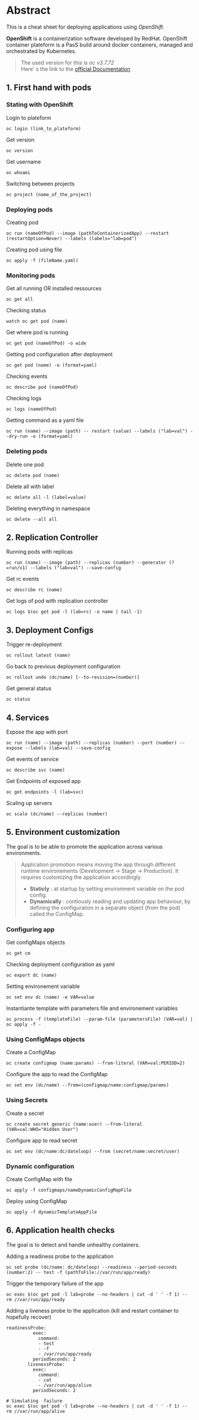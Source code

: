 # Abstract 
This is a cheat sheet for deploying applications using *OpenShift*. 

**OpenShift** is a containerization software developed by RedHat. OpenShift container plateform is a PasS 
  build around docker containers, managed and orchestrated by Kubernetes. 
  
  
  > The used version for this is *oc v3.7.72* \
  > Here' s the link to the [official Documentation](https://docs.openshift.com/container-platform/3.7/dev_guide/index.html)
  
  ## 1. First hand with pods 
  ### Stating with OpenShift
  Login to plateform  
  ```
  oc login (link_to_plateform)
  ``` 
  Get version  
  ```
  oc version
  ``` 
  Get username 
  ```
  oc whoami
  ``` 
  Switching between projects  
  ```
  oc project (name_of_the_project)
  ```
 
  
  ### Deploying pods 
  Creating pod 
  ```
  oc run (nameOfPod) --image (pathToContainerizedApp) --restart (restartOption=Never) --labels (labels="lab=pod")
  ``` 
  Creating pod using file 
  ```
  oc apply -f (fileName.yaml)
  ``` 
  
  
  
  ### Monitoring pods
   Get all running OR installed ressources 
  ```
  oc get all
  ``` 
  Checking status  
  ```
  watch oc get pod (name)
  ```  
  Get where pod is running  
  ```
  oc get pod (nameOfPod) -o wide
  ``` 
  Getting pod configuration after deployment 
  ```
  oc get pod (name) -o (format=yaml)
  ```
  
  Checking events 
  ```
  oc describe pod (nameOfPod)
  ``` 
  Checking logs  
  ```
  oc logs (nameOfPod)
  ``` 
  
  Getting command as a yaml file 
  ```
  oc run (name) --image (path) -- restart (value) --labels ("lab=val") --dry-run -o (format=yaml)
  ```
  
  
  ### Deleting pods
  Delete one pod
  ```
  oc delete pod (name)
  ``` 
  Delete all with label 
  ```
  oc delete all -l (label=value)
  ```
   Deleting everything in namespace 
  ```
  oc delete --all all
  ```
  
  ## 2. Replication Controller 
  Running pods with replicas
  ```
  oc run (name) --image (path) --replicas (number) --generator (?=run/v1) --labels ("lab=val") --save-config
  ```
  Get rc events 
  ```
  oc describe rc (name)
  ```
  Get logs of pod with replication controller 
  ```
  oc logs $(oc get pod -l (lab=rc) -o name | tail -1)
  ```
  
  ## 3. Deployment Configs
  Trigger re-deployment 
  ```
  oc rollout latest (name)
  ```
  Go back to previous deployment configuration 
  ```
  oc rollout undo (dc/name) [--to-revision=(number)]
  ```
  Get general status 
  ```
  oc status
  ``` 
  
  ## 4. Services
  Expose the app with port 
  ```
  oc run (name) --image (path) --replicas (number) --port (number) --expose --labels (lab=val) --save-config
  ```
  Get events of service
  ```
  oc describe svc (name) 
  ```
  Get Endpoints of exposed app 
  ```
  oc get endpoints -l (lab=svc)
  ```
  Scaling up servers 
  ```
  oc scale (dc/name) --replicas (number)
  ```
  
  ## 5. Environment customization
  The goal is to be able to promote the application across various environments.
  > Application promotion means moving the app through different runtime environements (Development -> Stage -> Production). 
  > It requires customizing the application accordingly.
  > - **Staticly** : at startup by setting environment variable on the pod config. 
  > - **Dynamically** : contiously reading and updating app behaviour, by defining the configuration in a separate object (from the pod) called the ConfigMap. 
  
  ### Configuring app
  Get configMaps objects
  ```
  oc get cm
  ```
  Checking deployment configuration as yaml
  ```
  oc export dc (name)
  ```
  
  Setting environement variable 
  ```
  oc set env dc (name) -e VAR=value
  ```
  Instantiante template with parameters file and environement variables
  ```
  oc process -f (templateFile) --param-file (parametersFile) (VAR=val) | oc apply -f -
  ```
  
  ### Using ConfigMaps objects
  Create a ConfigMap 
  ```
  oc create configmap (name:params) --from-literal (VAR=val:PERIOD=2)
  ```
  Configure the app to read the ConfigMap
  ```
  oc set env (dc/name) --from=(configmap/name:configmap/params)
  ``` 
  
  ### Using Secrets
  Create a secret 
  ```
  oc create secret generic (name:user) --from-literal (VAR=val:WHO="Hidden User")
  ```
  Configure app to read secret 
  ```
  oc set env (dc/name:dc/dateloop) --from (secret/name:secret/user)
  ```
  
  ### Dynamic configuration 
  Create ConfigMap with file
  ```
  oc apply -f configmaps/nameDynamicConfigMapFile
  ``` 
  Deploy using ConfigMap 
  ```
  oc apply -f dynamicTemplateAppFile
  ```
  
  ## 6. Application health checks
  The goal is to detect and handle unhealthy containers. 
  
  Adding a readiness probe to the application
  ```
  oc set probe (dc/name: dc/dateloop) --readiness --period-seconds (number:2) -- test -f (pathToFile://var/run/app/ready)
  ```
  
  Trigger the temporary failure of the app
  ```
  oc exec $(oc get pod -l lab=probe --no-headers | cut -d ' ' -f 1) -- rm //var/run/app/ready
  ```
  
  Adding a liveness probe to the application (kill and restart container to hopefully recover)
  ```
  readinessProbe:
            exec:
              command:
              - test
              - -f
              - /var/run/app/ready
            periodSeconds: 2
          livenessProbe:
            exec:
              command:
              - cat
              - /var/run/app/alive
            periodSeconds: 2
            
  # Simulating  failure
  oc exec $(oc get pod -l lab=probe --no-headers | cut -d ' ' -f 1) -- rm //var/run/app/alive
  ```

